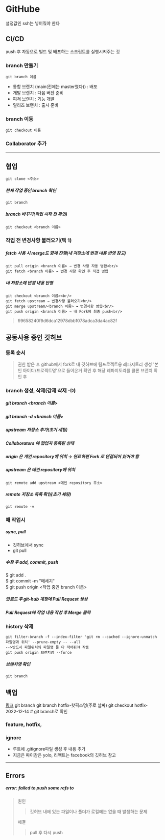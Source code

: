 # GitHube
설정값인 ssh는 넣어줘야 한다
## CI/CD
push 후 자동으로 빌드 및 배포하는 스크립트를 실행시켜주는 것
### branch 만들기
    git branch 이름
- 통합 브랜치 (main(전에는 master였다)) : 배포
- 개발 브랜치 : 다음 버전 준비
- 피쳐 브랜치 : 기능 개발
- 릴리즈 브랜치 : 출시 준비

### branch 이동

    git checkout 이름

### Collaborator 추가

---
## 협업
    git clone <주소>

##### 현재 작업 중인 branch 확인
    git branch

##### branch 바꾸기(작업 시작 전 확인)
    git checkout <branch 이름>

### 작업 전 변경사항 불러오기(택 1)
##### fetch 사용 시 merge도 함께 진행(내 저장소에 변경 내용 반영 참고)
    git pull origin <branch 이름> → 변경 사항 자동 병합<br/>
    git fetch <branch 이름> → 변경 사항 확인 후 직접 병합

##### 내 저장소에 변경 내용 반영
    git checkout <branch 이름><br/>
    git fetch upstream → 변경사항 불러오기<br/>
    git merge upstream/<branch 이름> → 변경사항 병합<br/>
    git push origin <branch 이름> → 내 Fork에 최종 push<br/>
> 99658240f9d6dca12978dbb1078adca3da4ac82f
## 공동사용 중인 깃허브
### 등록 순서
> 권한 받은 후 github에서 fork로 내 깃허브에 팀프로젝트용 레파지토리 생성
> '본인 아이디/프로젝트명'으로 들어온거 확인 후 해당 레파지토리를 클론
> 브랜치 확인 후 

### branch 생성, 삭제(강제 삭제 -D)
##### git branch <branch 이름><br/>
##### git branch -d <branch 이름>

##### upstream 저장소 추가(초기 세팅)
##### Collaborators 에 협업자 등록된 상태
##### origin 은 개인 repository에 위치 → 완료하면 Fork 로 연결되어 있어야 함
##### upstream 은 메인 repository에 위치
    git remote add upstream <메인 repository 주소>

##### remote 저장소 목록 확인(초기 세팅)
    git remote -v


### 매 작업시
##### sync, pull
- 깃허브에서 sync
- git pull

##### 수정 후 add, commit, push

$ git add .<br/>
$ git commit -m "메세지"<br/>
$ git push origin <작업 중인 branch 이름><br/>

##### 업로드 후 git-hub 계정에 Pull Request 생성
##### Pull Request에 작업 내용 작성 후 Merge 클릭





### history 삭제
    git filter-branch -f --index-filter 'git rm --cached --ignore-unmatch 파일명과 위치' --prune-empty -- --all
    -->반드시 파일위치와 파일명 둘 다 적어줘야 작동
    git push origin 브랜치명 --force
##### 브랜치명 확인
    git branch

## 백업
<a href ="https://git-scm.com/book/en/v2/Git-Branching-Branch-Management">링크</a>
    git branch
    git branch hotfix-핫픽스명(주로 날짜)
    git checkout hotfix-2022-12-14 #
    git branch로 확인 

### feature, hotfix, 

### ignore
- 루트에 .gitignore파일 생성 후 내용 추가
- 지금은 파이참은 yolo, 리액트는 facebook의 깃허브 참고
---
## Errors
##### error: failed to push some refs to 
> 원인
>
>>깃허브 내에 있는 파일이나 폴더가 로컬에는 없을 때 발생하는 문제
>
> 해결
>> pull 후 다시 push
